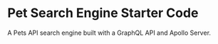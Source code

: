 # Pet Search Engine Starter Code
A Pets API search engine built with a GraphQL API and Apollo Server.